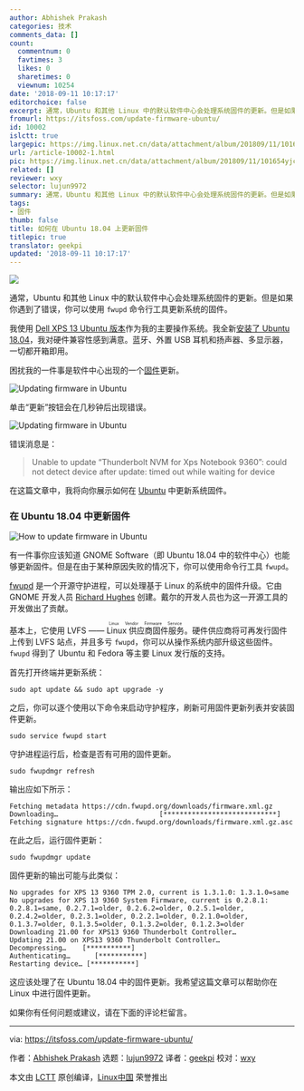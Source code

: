```yaml
---
author: Abhishek Prakash
categories: 技术
comments_data: []
count:
  commentnum: 0
  favtimes: 3
  likes: 0
  sharetimes: 0
  viewnum: 10254
date: '2018-09-11 10:17:17'
editorchoice: false
excerpt: 通常，Ubuntu 和其他 Linux 中的默认软件中心会处理系统固件的更新。但是如果你遇到了错误，你可以使用 fwupd 命令行工具更新系统的固件。
fromurl: https://itsfoss.com/update-firmware-ubuntu/
id: 10002
islctt: true
largepic: https://img.linux.net.cn/data/attachment/album/201809/11/101654yjcgatrggtpccoc1.jpg
url: /article-10002-1.html
pic: https://img.linux.net.cn/data/attachment/album/201809/11/101654yjcgatrggtpccoc1.jpg.thumb.jpg
related: []
reviewer: wxy
selector: lujun9972
summary: 通常，Ubuntu 和其他 Linux 中的默认软件中心会处理系统固件的更新。但是如果你遇到了错误，你可以使用 fwupd 命令行工具更新系统的固件。
tags:
- 固件
thumb: false
title: 如何在 Ubuntu 18.04 上更新固件
titlepic: true
translator: geekpi
updated: '2018-09-11 10:17:17'
---
```


![](/data/attachment/album/201809/11/101654yjcgatrggtpccoc1.jpg)


通常，Ubuntu 和其他 Linux 中的默认软件中心会处理系统固件的更新。但是如果你遇到了错误，你可以使用 `fwupd` 命令行工具更新系统的固件。


我使用 [Dell XPS 13 Ubuntu 版本](https://itsfoss.com/dell-xps-13-ubuntu-review/)作为我的主要操作系统。我全新[安装了 Ubuntu 18.04](https://itsfoss.com/install-ubuntu-dual-boot-mode-windows/)，我对硬件兼容性感到满意。蓝牙、外置 USB 耳机和扬声器、多显示器，一切都开箱即用。


困扰我的一件事是软件中心出现的一个[固件](https://en.wikipedia.org/wiki/Firmware)更新。


![Updating firmware in Ubuntu](/data/attachment/album/201809/11/101719xayw37jo21by3ss2.png)


单击“更新”按钮会在几秒钟后出现错误。


![Updating firmware in Ubuntu](/data/attachment/album/201809/11/101719gu00s88q9fpx37sh.jpg)


错误消息是：



> 
> Unable to update “Thunderbolt NVM for Xps Notebook 9360”: could not detect device after update: timed out while waiting for device
> 
> 
> 


在这篇文章中，我将向你展示如何在 [Ubuntu](https://www.ubuntu.com/) 中更新系统固件。


### 在 Ubuntu 18.04 中更新固件


![How to update firmware in Ubuntu](/data/attachment/album/201809/11/101720sznuwxe8sngrc8oo.png)


有一件事你应该知道 GNOME Software（即 Ubuntu 18.04 中的软件中心）也能够更新固件。但是在由于某种原因失败的情况下，你可以使用命令行工具 `fwupd`。


[fwupd](https://fwupd.org/) 是一个开源守护进程，可以处理基于 Linux 的系统中的固件升级。它由 GNOME 开发人员 [Richard Hughes](https://github.com/hughsie/fwupd) 创建。戴尔的开发人员也为这一开源工具的开发做出了贡献。


基本上，它使用 LVFS —— <ruby> Linux 供应商固件服务 <rt>  Linux Vendor Firmware Service </rt></ruby>。硬件供应商将可再发行固件上传到 LVFS 站点，并且多亏 `fwupd`，你可以从操作系统内部升级这些固件。`fwupd` 得到了 Ubuntu 和 Fedora 等主要 Linux 发行版的支持。


首先打开终端并更新系统：



```
sudo apt update && sudo apt upgrade -y
```

之后，你可以逐个使用以下命令来启动守护程序，刷新可用固件更新列表并安装固件更新。



```
sudo service fwupd start
```

守护进程运行后，检查是否有可用的固件更新。



```
sudo fwupdmgr refresh
```

输出应如下所示：



```
Fetching metadata https://cdn.fwupd.org/downloads/firmware.xml.gz
Downloading…                         [****************************]
Fetching signature https://cdn.fwupd.org/downloads/firmware.xml.gz.asc
```

在此之后，运行固件更新：



```
sudo fwupdmgr update
```

固件更新的输出可能与此类似：



```
No upgrades for XPS 13 9360 TPM 2.0, current is 1.3.1.0: 1.3.1.0=same
No upgrades for XPS 13 9360 System Firmware, current is 0.2.8.1: 0.2.8.1=same, 0.2.7.1=older, 0.2.6.2=older, 0.2.5.1=older, 0.2.4.2=older, 0.2.3.1=older, 0.2.2.1=older, 0.2.1.0=older, 0.1.3.7=older, 0.1.3.5=older, 0.1.3.2=older, 0.1.2.3=older
Downloading 21.00 for XPS13 9360 Thunderbolt Controller…
Updating 21.00 on XPS13 9360 Thunderbolt Controller…
Decompressing…    [***********]
Authenticating…      [***********] 
Restarting device… [***********]
```

这应该处理了在 Ubuntu 18.04 中的固件更新。我希望这篇文章可以帮助你在 Linux 中进行固件更新。


如果你有任何问题或建议，请在下面的评论栏留言。




---


via: <https://itsfoss.com/update-firmware-ubuntu/>


作者：[Abhishek Prakash](https://itsfoss.com/author/abhishek/) 选题：[lujun9972](https://github.com/lujun9972) 译者：[geekpi](https://github.com/geekpi) 校对：[wxy](https://github.com/wxy)


本文由 [LCTT](https://github.com/LCTT/TranslateProject) 原创编译，[Linux中国](https://linux.cn/) 荣誉推出